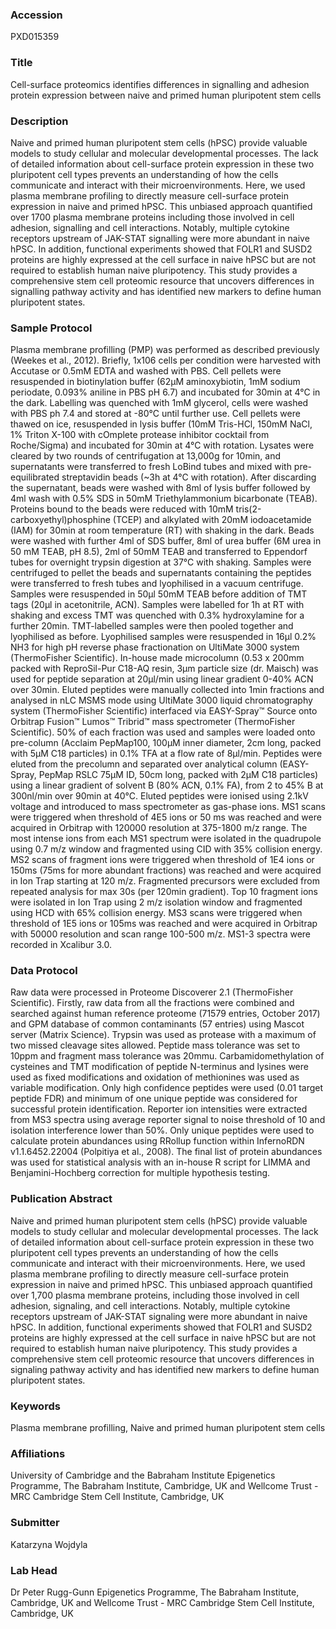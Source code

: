 ### Accession
PXD015359

### Title
Cell-surface proteomics identifies differences in signalling and adhesion protein expression  between naive and primed human pluripotent stem cells

### Description
Naive and primed human pluripotent stem cells (hPSC) provide valuable models to study cellular and molecular developmental processes. The lack of detailed information about cell-surface protein expression in these two pluripotent cell types prevents an understanding of how the cells communicate and interact with their microenvironments. Here, we used plasma membrane profiling to directly measure cell-surface protein expression in naive and primed hPSC. This unbiased approach quantified over 1700 plasma membrane proteins including those involved in cell adhesion, signalling and cell interactions. Notably, multiple cytokine receptors upstream of JAK-STAT signalling were more abundant in naive hPSC. In addition, functional experiments showed that FOLR1 and SUSD2 proteins are highly expressed at the cell surface in naive hPSC but are not required to establish human naive pluripotency. This study provides a comprehensive stem cell proteomic resource that uncovers differences in signalling pathway activity and has identified new markers to define human pluripotent states.

### Sample Protocol
Plasma membrane profilling (PMP) was performed as described previously (Weekes et al., 2012). Briefly, 1x106 cells per condition were harvested with Accutase or 0.5mM EDTA and washed with PBS. Cell pellets were resuspended in biotinylation buffer (62μM aminoxybiotin, 1mM sodium periodate, 0.093% aniline in PBS pH 6.7) and incubated for 30min at 4°C in the dark. Labelling was quenched with 1mM glycerol, cells were washed with PBS ph 7.4 and stored at -80°C until further use. Cell pellets were thawed on ice, resuspended in lysis buffer (10mM Tris-HCl, 150mM NaCl, 1% Triton X-100 with cOmplete protease inhibitor cocktail from Roche/Sigma) and incubated for 30min at 4°C with rotation. Lysates were cleared by two rounds of centrifugation at 13,000g for 10min, and supernatants were transferred to fresh LoBind tubes and mixed with pre-equilibrated streptavidin beads (~3h at 4°C with rotation). After discarding the supernatant, beads were washed with 8ml of lysis buffer followed by 4ml wash with 0.5% SDS in 50mM Triethylammonium bicarbonate (TEAB). Proteins bound to the beads were reduced with 10mM tris(2-carboxyethyl)phosphine (TCEP) and alkylated with 20mM iodoacetamide (IAM) for 30min at room temperature (RT) with shaking in the dark. Beads were washed with further 4ml of SDS buffer, 8ml of urea buffer (6M urea in 50 mM TEAB, pH 8.5), 2ml of 50mM  TEAB and transferred to Eppendorf tubes for overnight trypsin digestion at 37°C with shaking. Samples were centrifuged to pellet the beads and supernatants containing the peptides were transferred to fresh tubes and lyophilised in a vacuum centrifuge. Samples were resuspended in 50μl 50mM TEAB before addition of TMT tags (20μl in acetonitrile, ACN). Samples were labelled for 1h at RT with shaking and excess TMT was quenched with 0.3% hydroxylamine for a further 20min. TMT-labelled samples were then pooled together and lyophilised as before. Lyophilised samples were resuspended in 16µl 0.2% NH3 for high pH reverse phase fractionation on UltiMate 3000 system (ThermoFisher Scientific). In-house made microcolumn (0.53 x 200mm packed with ReproSil-Pur C18-AQ resin, 3µm particle size (dr. Maisch) was used for peptide separation at 20µl/min using linear gradient 0-40% ACN over 30min. Eluted peptides were manually collected into 1min fractions and analysed in nLC MSMS mode using UltiMate 3000 liquid chromatography system (ThermoFisher Scientific) interfaced via EASY-Spray™ Source onto Orbitrap Fusion™ Lumos™ Tribrid™ mass spectrometer (ThermoFisher Scientific). 50% of each fraction was used and samples were loaded onto pre-column (Acclaim PepMap100, 100μM inner diameter, 2cm long, packed with 5μM C18 particles) in 0.1% TFA at a flow rate of  8μl/min. Peptides were eluted from the precolumn and separated over analytical column (EASY-Spray, PepMap RSLC 75μM ID, 50cm long, packed with 2μM C18 particles) using a linear gradient of solvent B (80% ACN, 0.1% FA), from 2 to 45% B at 300nl/min over 90min at 40°C. Eluted peptides were ionised using 2.1kV voltage and introduced to mass spectrometer as gas-phase ions. MS1 scans were triggered when threshold of 4E5 ions or 50 ms was reached and were acquired in Orbitrap with 120000 resolution at 375-1800 m/z range. The most intense ions from each MS1 spectrum were isolated in the quadrupole using 0.7 m/z window and fragmented using CID with 35% collision energy. MS2 scans of fragment ions were triggered when threshold of 1E4 ions or 150ms (75ms for more abundant fractions) was reached and were acquired in Ion Trap starting at 120 m/z. Fragmented precursors were excluded from repeated analysis for max 30s (per 120min gradient). Top 10 fragment ions were isolated in Ion Trap using 2 m/z isolation window and fragmented using HCD with 65% collision energy. MS3 scans were triggered when threshold of 1E5 ions or 105ms was reached and were acquired in Orbitrap with 50000 resolution and scan range 100-500 m/z. MS1-3 spectra were recorded in Xcalibur 3.0.

### Data Protocol
Raw data were processed in Proteome Discoverer 2.1 (ThermoFisher Scientific). Firstly, raw data from all the fractions were combined and searched against human reference proteome (71579 entries, October 2017) and GPM database of common contaminants (57 entries) using Mascot server (Matrix Science). Trypsin was used as protease with a maximum of two missed cleavage sites allowed. Peptide mass tolerance was set to 10ppm and fragment mass tolerance was 20mmu. Carbamidomethylation of cysteines and TMT modification of peptide N-terminus and lysines were used as fixed modifications and oxidation of methionines was used as variable modification. Only high confidence peptides were used (0.01 target peptide FDR) and minimum of one unique peptide was considered for successful protein identification. Reporter ion intensities were extracted from MS3 spectra using average reporter signal to noise threshold of 10 and isolation interference lower than 50%. Only unique peptides were used to calculate protein abundances using RRollup function within InfernoRDN v1.1.6452.22004 (Polpitiya et al., 2008). The final list of protein abundances was used for statistical analysis with an in-house R script for LIMMA and Benjamini-Hochberg correction for multiple hypothesis testing.

### Publication Abstract
Naive and primed human pluripotent stem cells (hPSC) provide valuable models to study cellular and molecular developmental processes. The lack of detailed information about cell-surface protein expression in these two pluripotent cell types prevents an understanding of how the cells communicate and interact with their microenvironments. Here, we used plasma membrane profiling to directly measure cell-surface protein expression in naive and primed hPSC. This unbiased approach quantified over 1,700 plasma membrane proteins, including those involved in cell adhesion, signaling, and cell interactions. Notably, multiple cytokine receptors upstream of JAK-STAT signaling were more abundant in naive hPSC. In addition, functional experiments showed that FOLR1 and SUSD2 proteins are highly expressed at the cell surface in naive hPSC but are not required to establish human naive pluripotency. This study provides a comprehensive stem cell proteomic resource that uncovers differences in signaling pathway activity and has identified new markers to define human pluripotent states.

### Keywords
Plasma membrane profilling, Naive and primed human pluripotent stem cells

### Affiliations
University of Cambridge and the Babraham Institute
Epigenetics Programme, The Babraham Institute, Cambridge, UK and Wellcome Trust - MRC Cambridge Stem Cell Institute, Cambridge, UK

### Submitter
Katarzyna Wojdyla

### Lab Head
Dr Peter Rugg-Gunn
Epigenetics Programme, The Babraham Institute, Cambridge, UK and Wellcome Trust - MRC Cambridge Stem Cell Institute, Cambridge, UK


